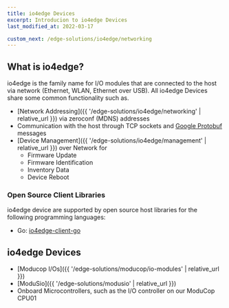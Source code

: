 ```yaml
---
title: io4edge Devices
excerpt: Introducion to io4edge Devices
last_modified_at: 2022-03-17

custom_next: /edge-solutions/io4edge/networking
---
```


## What is io4edge?
io4edge is the family name for I/O modules that are connected to the host via network (Ethernet, WLAN, Ethernet over USB). All io4edge Devices share some common functionality such as.

* [Network Addressing]({{ '/edge-solutions/io4edge/networking' | relative_url }}) via zeroconf (MDNS) addresses
* Communication with the host through TCP sockets and [Google Protobuf](https://developers.google.com/protocol-buffers) messages
* [Device Management]({{ '/edge-solutions/io4edge/management' | relative_url }}) over Network for
  * Firmware Update
  * Firmware Identification
  * Inventory Data
  * Device Reboot

### Open Source Client Libraries

io4edge device are supported by open source host libraries for the following programming languages:
* Go: [io4edge-client-go](https://github.com/ci4rail/io4edge-client-go)

## io4edge Devices

* [Moducop I/Os]({{ '/edge-solutions/moducop/io-modules' | relative_url }})
* [ModuSio]({{ '/edge-solutions/modusio' | relative_url }})
* Onboard Microcontrollers, such as the I/O controller on our ModuCop CPU01
